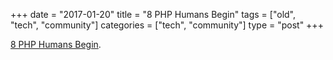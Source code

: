 +++
date = "2017-01-20"
title = "8 PHP Humans Begin"
tags = ["old", "tech", "community"]
categories = ["tech", "community"]
type = "post"
+++

[8 PHP Humans Begin](https://medium.com/@atmosmps/8-php-humans-begin-2237245ed907).

